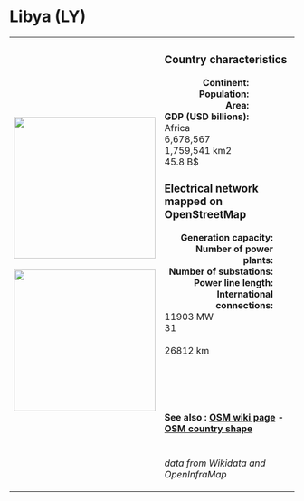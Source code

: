 # Libya (LY)

<table width="90%">
<tr>
<td>
<img src="http://commons.wikimedia.org/wiki/Special:FilePath/Flag%20of%20Libya.svg" width="250">
<br><br>
<img src="http://commons.wikimedia.org/wiki/Special:FilePath/Libya%20%28orthographic%20projection%29.svg" width="250"></td>
<td>
<h3>Country characteristics</h3>
<div style="display: inline-block;text-align:right;margin-right:30px;font-weight: bold;">
Continent:<br>Population:<br>Area:<br>GDP (USD billions):
</div>
<div style="display: inline-block;">
Africa<br>6,678,567<br>1,759,541 km2<br>45.8 B$
</div>
<h3>Electrical network mapped on OpenStreetMap</h3>
<div style="display: inline-block;text-align:right;margin-right:30px;font-weight: bold;">Generation capacity:<br>
Number of power plants:<br>
Number of substations:<br>
Power line length:<br>
International connections:<br>
</div>
<div style="display: inline-block;">11903 MW<br>
31<br>
<br>
26812 km<br>
<br>
</div>

<br><br><h4>See also :
<a href="https://wiki.openstreetmap.org/wiki/Power_networks/Libya" target="_blank">OSM wiki page</a> -
<a href="https://openstreetmap.org/relation/192758" target="_blank">OSM country shape</a>
</h4>

<br><i>data from Wikidata and OpenInfraMap</i>
</td>
</tr>
</table>




